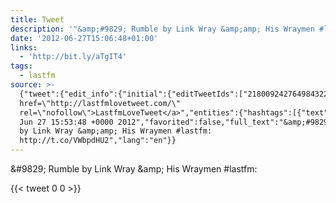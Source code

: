 ```yaml
---
title: Tweet
description: '"&amp;#9829; Rumble by Link Wray &amp;amp; His Wraymen #lastfm: "'
date: '2012-06-27T15:06:48+01:00'
links:
  - 'http://bit.ly/aTgIT4'
tags:
  - lastfm
source: >-
  {"tweet":{"edit_info":{"initial":{"editTweetIds":["218009242764984322"],"editableUntil":"2012-06-27T16:53:48.548Z","editsRemaining":"5","isEditEligible":true}},"retweeted":false,"source":"<a
  href=\"http://lastfmlovetweet.com/\"
  rel=\"nofollow\">LastfmLoveTweet</a>","entities":{"hashtags":[{"text":"lastfm","indices":["54","61"]}],"symbols":[],"user_mentions":[],"urls":[{"url":"http://t.co/VWbpdHU2","expanded_url":"http://bit.ly/aTgIT4","display_url":"bit.ly/aTgIT4","indices":["63","83"]}]},"display_text_range":["0","83"],"favorite_count":"0","id_str":"218009242764984322","truncated":false,"retweet_count":"0","id":"218009242764984322","possibly_sensitive":false,"created_at":"Wed
  Jun 27 15:53:48 +0000 2012","favorited":false,"full_text":"&amp;#9829; Rumble
  by Link Wray &amp;amp; His Wraymen #lastfm:
  http://t.co/VWbpdHU2","lang":"en"}}
---
```

&amp;#9829; Rumble by Link Wray &amp;amp; His Wraymen #lastfm: 
    
{{< tweet 0 0 >}}
    
